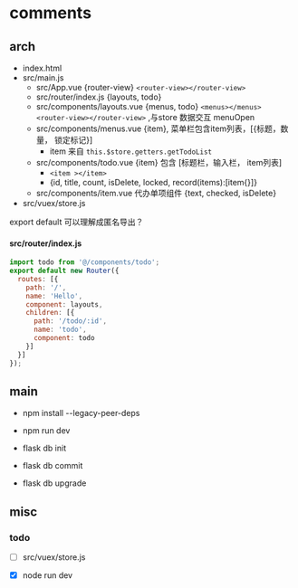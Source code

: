 # comments
## arch

- index.html
- src/main.js
	- src/App.vue  {router-view} `<router-view></router-view>`
	- src/router/index.js {layouts, todo}
	- src/components/layouts.vue {menus, todo}  `<menus></menus>  <router-view></router-view>` ,与store 数据交互 menuOpen
	- src/components/menus.vue {item}, 菜单栏包含item列表，[{标题，数量， 锁定标记}]
    	- item 来自 `this.$store.getters.getTodoList`
	- src/components/todo.vue {item} 包含 [标题栏，输入栏， item列表]
    	- `<item ></item>`
    	- {id, title, count, isDelete, locked, record(items):[item{}]}
	- src/components/item.vue 代办单项组件  {text, checked, isDelete}
- src/vuex/store.js


export default 可以理解成匿名导出？
#### src/router/index.js
``` js
import todo from '@/components/todo';
export default new Router({
  routes: [{
    path: '/',
    name: 'Hello',
    component: layouts,
    children: [{
      path: '/todo/:id',
      name: 'todo',
      component: todo
    }]
  }]
});
```
## main

- npm install --legacy-peer-deps
- npm run dev

- flask db init
- flask db commit
- flask db upgrade


## misc

### todo
- [ ] src/vuex/store.js
- [x] node run dev


